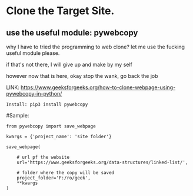 # Clone the Target Site.
##  use the useful module: pywebcopy


why I have to tried the programming to web clone? 
let me use the fucking useful module please.

if that's not there, I will give up and make by my self

however now that is here, 
okay stop the wank, go back the job 


LINK: https://www.geeksforgeeks.org/how-to-clone-webpage-using-pywebcopy-in-python/

```
Install: pip3 install pywebcopy
```

#Sample:

```
from pywebcopy import save_webpage

kwargs = {'project_name': 'site folder'}

save_webpage(
	
	# url pf the website
	url='https://www.geeksforgeeks.org/data-structures/linked-list/',
	
	# folder where the copy will be saved
	project_folder='F:/ro/geek',
	**kwargs
)

```
